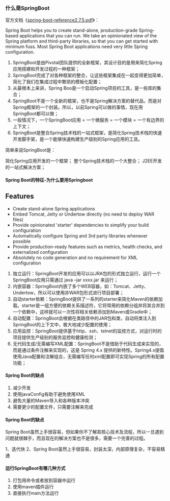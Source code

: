 ### 什么是SpringBoot

官方文档《[spring-boot-reference2.7.5.pdf](https://docs.spring.io/spring-boot/docs/2.7.5/reference/html/getting-started.html#getting-started)》：

Spring Boot helps you to create stand-alone, production-grade Spring-based applications that you
can run. We take an opinionated view of the Spring platform and third-party libraries, so that you
can get started with minimum fuss. Most Spring Boot applications need very little Spring
configuration.

1. SpringBoot是由Pivotal团队提供的全新框架，其设计目的是用来简化Spring应用搭建和开发过程的一种框架；
2. SpringBoot完成了对各种框架的整合，让这些框架集成在一起变得更加简单，简化了我们在集成过程中繁琐的模板化配置；
3. 从最根本上来讲，Spring Boo是一个启动Spring项目的工具，是一些库的集合；
4. SpringBoot不是一个全新的框架，也不是Spring解决方案的替代品，而是对Spring框架的一个封装。所以，以前Spring可以做的事情，现在用SpringBoot都可以做；
5. 一般情况下，一个SpringBoot应用 = 一个微服务 = 一个模块 = 一个有边界的上下文；
6. SpringBoot是整合Spring技术栈的一站式框架，是简化Spring技术栈的快速开发脚手架，是一个能够快速构建生产级别的Spring应用的工具。

简单来说SpringBoot是：

简化Spring应用开发的一个框架；
整个Spring技术栈的一个大整合；
J2EE开发的一站式解决方案；

#### Spring Boot的特征-为什么要用Springboot

## Features

- Create stand-alone Spring applications
- Embed Tomcat, Jetty or Undertow directly (no need to deploy WAR files)
- Provide opinionated 'starter' dependencies to simplify your build configuration
- Automatically configure Spring and 3rd party libraries whenever possible
- Provide production-ready features such as metrics, health checks, and externalized configuration
- Absolutely no code generation and no requirement for XML configuration

1. 独立运行：SpringBoot开发的应用可以以JRA包的形式独立运行，运行一个SpringBoot应用只需通过 java –jar xxxx.jar 来运行；
2. 内嵌容器：SpringBoot内嵌了多个WEB容器，如：Tomcat、Jetty、Undertow，所以可以使用非WAR包形式进行项目部署；
3. 自动starter依赖：SpringBoot提供了一系列的starter来简化Maven的依赖加载。starter是一组方便的依赖关系描述符，它将常用的依赖分组并将其合并到一个依赖中，这样就可以一次性将相关依赖添加到Maven或Gradle中；
4. 自动配置：SpringBoot会根据在类路径中的JAR包和类，自动将类注入到SpringBoot的上下文中，极大地减少配置的使用；
5. 应用监控：SpringBoot提供基于http、ssh、telnet的监控方式，对运行时的项目提供生产级别的服务监控和健康检测；
6. 无代码生成/无需编写XML配置：SpringBoot不是借助于代码生成来实现的，而是通过条件注解来实现的，这是 Spring 4.x 提供的新特性。Spring4.x提倡使用Java配置和注解组合，无需编写任何xml配置即可实现Spring的所有配置功能；

#### Spring Boot的缺点

1. 减少开发
2. 使用javaConfig有助于避免使用XML
3. 避免大量的Maven导入和各种版本冲突
4. 需要更少的配置文件，只需要注解来完成


#### Spring Boot的缺点

Spring Boot虽然上手很容易，但如果你不了解其核心技术及流程，所以一旦遇到问题就很棘手，而且现在的解决方案也不是很多，需要一个完善的过程。

1、迭代快
2、Spring Boot虽然上手很容易，封装太深，内部原理复杂，不容易精通

#### 运行SpringBoot有哪几种方式

1. 打包用命令或者放到容器中运行
2. 使用maven插件运行
3. 直接执行main方法运行

